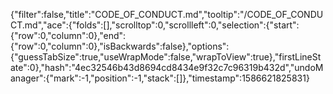 {"filter":false,"title":"CODE_OF_CONDUCT.md","tooltip":"/CODE_OF_CONDUCT.md","ace":{"folds":[],"scrolltop":0,"scrollleft":0,"selection":{"start":{"row":0,"column":0},"end":{"row":0,"column":0},"isBackwards":false},"options":{"guessTabSize":true,"useWrapMode":false,"wrapToView":true},"firstLineState":0},"hash":"4ec32546b43d8694cd8434e9f32c7c96319b432d","undoManager":{"mark":-1,"position":-1,"stack":[]},"timestamp":1586621825831}